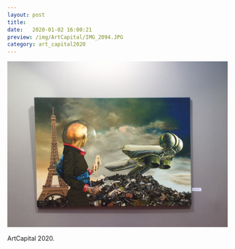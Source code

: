 ```yaml
---
layout: post
title: 
date:   2020-01-02 16:00:21
preview: /img/ArtCapital/IMG_2094.JPG
category: art_capital2020
---
```


![Picture 1](/img/ArtCapital/IMG_2094.JPG) 


ArtCapital 2020.



